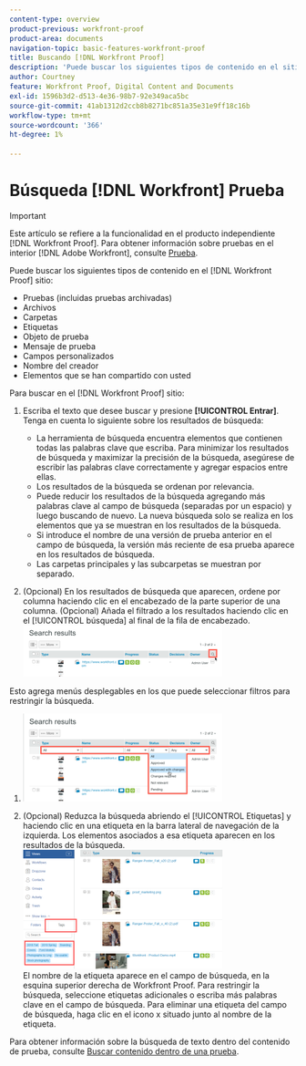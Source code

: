 ```yaml
---
content-type: overview
product-previous: workfront-proof
product-area: documents
navigation-topic: basic-features-workfront-proof
title: Buscando [!DNL Workfront Proof]
description: 'Puede buscar los siguientes tipos de contenido en el sitio de prueba de Workfront: EDITE ME.'
author: Courtney
feature: Workfront Proof, Digital Content and Documents
exl-id: 1596b3d2-d513-4e36-98b7-92e349aca5bc
source-git-commit: 41ab1312d2ccb8b8271bc851a35e31e9ff18c16b
workflow-type: tm+mt
source-wordcount: '366'
ht-degree: 1%

---
```


# Búsqueda [!DNL Workfront] Prueba

>[!IMPORTANT]
>
>Este artículo se refiere a la funcionalidad en el producto independiente [!DNL Workfront Proof]. Para obtener información sobre pruebas en el interior [!DNL Adobe Workfront], consulte [Prueba](../../../review-and-approve-work/proofing/proofing.md).

Puede buscar los siguientes tipos de contenido en el [!DNL Workfront Proof] sitio:

* Pruebas (incluidas pruebas archivadas)
* Archivos
* Carpetas
* Etiquetas
* Objeto de prueba
* Mensaje de prueba
* Campos personalizados
* Nombre del creador
* Elementos que se han compartido con usted

Para buscar en el [!DNL Workfront Proof] sitio:

1. Escriba el texto que desee buscar y presione **[!UICONTROL Entrar]**.\
   Tenga en cuenta lo siguiente sobre los resultados de búsqueda:

   * La herramienta de búsqueda encuentra elementos que contienen todas las palabras clave que escriba. Para minimizar los resultados de búsqueda y maximizar la precisión de la búsqueda, asegúrese de escribir las palabras clave correctamente y agregar espacios entre ellas.
   * Los resultados de la búsqueda se ordenan por relevancia.
   * Puede reducir los resultados de la búsqueda agregando más palabras clave al campo de búsqueda (separadas por un espacio) y luego buscando de nuevo. La nueva búsqueda solo se realiza en los elementos que ya se muestran en los resultados de la búsqueda.
   * Si introduce el nombre de una versión de prueba anterior en el campo de búsqueda, la versión más reciente de esa prueba aparece en los resultados de búsqueda.
   * Las carpetas principales y las subcarpetas se muestran por separado.

1. (Opcional) En los resultados de búsqueda que aparecen, ordene por columna haciendo clic en el encabezado de la parte superior de una columna. (Opcional) Añada el filtrado a los resultados haciendo clic en el [!UICONTROL búsqueda] al final de la fila de encabezado. ![Search_filter_in_Search_results.png](assets/search-filter-in-search-results-350x90.png)

Esto agrega menús desplegables en los que puede seleccionar filtros para restringir la búsqueda.
1. ![Search_filter_boxes_displayed_in_Search_results.png](assets/search-filter-boxes-appear-in-search-results-350x154.png)

1. (Opcional) Reduzca la búsqueda abriendo el [!UICONTROL Etiquetas] y haciendo clic en una etiqueta en la barra lateral de navegación de la izquierda. Los elementos asociados a esa etiqueta aparecen en los resultados de la búsqueda.\
   ![Searching_by_tag.png](assets/searching-by-tag-350x209.png)\
   El nombre de la etiqueta aparece en el campo de búsqueda, en la esquina superior derecha de Workfront Proof. Para restringir la búsqueda, seleccione etiquetas adicionales o escriba más palabras clave en el campo de búsqueda. Para eliminar una etiqueta del campo de búsqueda, haga clic en el icono x situado junto al nombre de la etiqueta.

Para obtener información sobre la búsqueda de texto dentro del contenido de prueba, consulte [Buscar contenido dentro de una prueba](../../../review-and-approve-work/proofing/reviewing-proofs-within-workfront/review-a-proof/search-in-a-proof.md).
